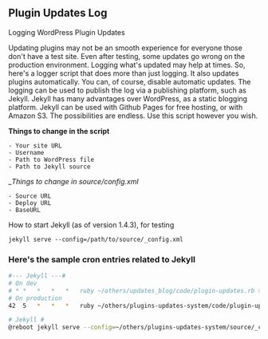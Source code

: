 Plugin Updates Log
------------------

Logging WordPress Plugin Updates

Updating plugins may not be an smooth experience for everyone those don't have a test site. Even after testing, some updates go wrong on the production environment. Logging what's updated may help at times. So, here's a logger script that does more than just logging. It also updates plugins automatically. You can, of course, disable automatic updates. The logging can be used to publish the log via a publishing platform, such as Jekyll. Jekyll has many advantages over WordPress, as a static blogging platform. Jekyll can be used with Github Pages for free hosting, or with Amazon S3. The possibilities are endless. Use this script however you wish.

__Things to change in the script__

    - Your site URL
    - Username
    - Path to WordPress file
    - Path to Jekyll source

__Things to change in source/_config.xml__

    - Source URL
    - Deploy URL
    - BaseURL

How to start Jekyll (as of version 1.4.3), for testing

`jekyll serve --config=/path/to/source/_config.xml`

### Here's the sample cron entries related to Jekyll

```bash
#--- Jekyll ---#
# On dev
# *	*	*	*	*	ruby ~/others/updates_blog/code/plugin-updates.rb > ~/others/updates_blog/log/cron.log 2>&1
# On production
42	5	*	*	*	ruby ~/others/plugins-updates-system/code/plugin-updates.rb &> /dev/null

# Jekyll #
@reboot jekyll serve --config=~/others/plugins-updates-system/source/_config.yml -w &> /dev/null
```
